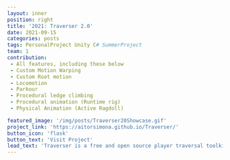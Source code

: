 ```yaml
---
layout: inner
position: right
title: '2021: Traverser 2.0'
date: 2021-09-15
categories: posts
tags: PersonalProject Unity C# SummerProject 
team: 1
contribution: 
 - All features, including these below
 - Custom Motion Warping
 - Custom Root motion
 - Locomotion
 - Parkour
 - Procedural ledge climbing
 - Procedural animation (Runtime rig)
 - Physical Animation (Active Ragdoll)

featured_image: '/img/posts/Traverser20Showcase.gif'
project_link: 'https://aitorsimona.github.io/Traverser/'
button_icon: 'flask'
button_text: 'Visit Project'
lead_text: 'Traverser is a free and open source player traversal toolkit featuring Locomotion, Parkour and Climbing. Includes procedural animation, physical animation, custom motion warping and root motion. It is self-contained in a set of scripts. Use the given abilities or expand the system through its shared ability workflow.'
---
```

